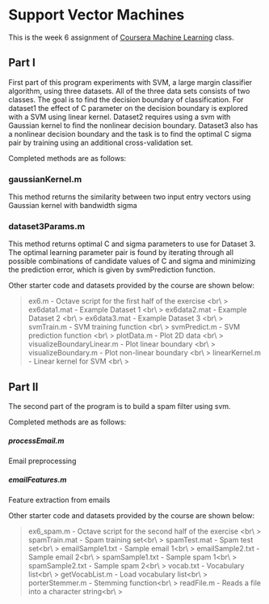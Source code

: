 Support Vector Machines
=====
This is the week 6 assignment of [Coursera Machine Learning](https://www.coursera.org/course/ml) class.

Part I
-------
First part of this program experiments with SVM, a large margin classifier algorithm, using three datasets. All of the three data sets consists of two classes. The goal is to find the decision boundary of classification. For dataset1 the effect of C parameter on the decision boundary is explored with a SVM using linear kernel. Dataset2 requires using a svm with Gaussian kernel to find the nonlinear decision boundary. Dataset3 also has a nonlinear decision boundary and the task is to find the optimal C sigma pair by training using an additional cross-validation set.

Completed methods are as follows:

### gaussianKernel.m 
This method returns the similarity between two input entry vectors using Gaussian kernel with bandwidth sigma

### dataset3Params.m 
This method returns optimal C and sigma parameters to use for Dataset 3. The optimal learning parameter pair is found by iterating through all possible combinations of candidate values of C and sigma and minimizing the prediction error, which is given by svmPrediction function.

Other starter code and datasets provided by the course are shown below:

> ex6.m - Octave script for the first half of the exercise <br\ >
> ex6data1.mat - Example Dataset 1 <br\ >
> ex6data2.mat - Example Dataset 2 <br\ >
> ex6data3.mat - Example Dataset 3 <br\ >
> svmTrain.m - SVM training function <br\ >
> svmPredict.m - SVM prediction function <br\ >
> plotData.m - Plot 2D data <br\ >
> visualizeBoundaryLinear.m - Plot linear boundary <br\ >
> visualizeBoundary.m - Plot non-linear boundary <br\ >
> linearKernel.m - Linear kernel for SVM <br\ >


Part II
-------
The second part of the program is to build a spam filter using svm. 

Completed methods are as follows:

##### processEmail.m 
Email preprocessing

##### emailFeatures.m
Feature extraction from emails


Other starter code and datasets provided by the course are shown below:

> ex6_spam.m - Octave script for the second half of the exercise <br\ >
> spamTrain.mat - Spam training set<br\ >
> spamTest.mat - Spam test set<br\ >
> emailSample1.txt - Sample email 1<br\ >
> emailSample2.txt - Sample email 2<br\ >
> spamSample1.txt - Sample spam 1<br\ >
> spamSample2.txt - Sample spam 2<br\ >
> vocab.txt - Vocabulary list<br\ >
> getVocabList.m - Load vocabulary list<br\ >
> porterStemmer.m - Stemming function<br\ >
> readFile.m - Reads a file into a character string<br\ >

